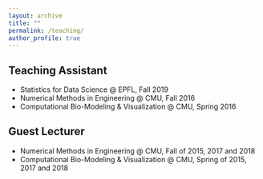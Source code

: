 ```yaml
---
layout: archive
title: ""
permalink: /teaching/
author_profile: true
---
```


Teaching Assistant
------------------
* Statistics for Data Science @ EPFL, Fall 2019
* Numerical Methods in Engineering @ CMU, Fall 2016
* Computational Bio-Modeling & Visualization @ CMU, Spring 2016

Guest Lecturer
--------------
* Numerical Methods in Engineering @ CMU, Fall of 2015, 2017 and 2018
* Computational Bio-Modeling & Visualization @ CMU, Spring of 2015, 2017 and 2018
